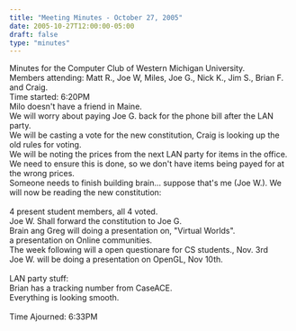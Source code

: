 ```yaml
---
title: "Meeting Minutes - October 27, 2005"
date: 2005-10-27T12:00:00-05:00
draft: false
type: "minutes"
---
```


Minutes for the Computer Club of Western Michigan University.<br>
Members attending: Matt R., Joe W, Miles, Joe G., Nick K., Jim S., Brian F. and Craig.<br>
Time started: 6:20PM<br>
Milo doesn't have a friend in Maine.<br>
We will worry about paying Joe G. back for the phone bill after the LAN party.<br>
We will be casting a vote for the new constitution, Craig is looking up the old rules for voting.<br>
We will be noting the prices from the next LAN party for items in the office.  We need to ensure this is done, so we don't have items being payed for at the wrong prices.<br>
Someone needs to finish building brain... suppose that's me (Joe W.).
We will now be reading the new constitution:<br>
<can be read online.><br>
4 present student members, all 4 voted.<br>
Joe W. Shall forward the constitution to Joe G.<br>
Brain ang Greg will doing a presentation on, "Virtual Worlds".<br>
a presentation on Online communities.<br>
The week following will a open questionare for CS students., Nov. 3rd<br>
Joe W. will be doing a presentation on OpenGL, Nov 10th.<br>
<br>
LAN party stuff:<br>
Brian has a tracking number from CaseACE.<br>
Everything is looking smooth.<br>
<br>
Time Ajourned: 6:33PM<br>
